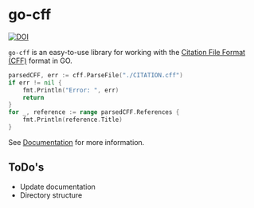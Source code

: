 # go-cff 

[![DOI](https://zenodo.org/badge/487247273.svg)](https://zenodo.org/badge/latestdoi/487247273)


`go-cff` is an easy-to-use library for working with the [Citation File Format (CFF)](https://citation-file-format.github.io/) format in GO.


```go
parsedCFF, err := cff.ParseFile("./CITATION.cff")
if err != nil {
    fmt.Println("Error: ", err)
    return
}
for _, reference := range parsedCFF.References {
    fmt.Println(reference.Title)
}
```



See [Documentation](https://alexander-lindner.github.io/go-cff/) for more information.

## ToDo's

* Update documentation
* Directory structure

